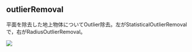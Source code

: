 outlierRemoval
---

平面を除去した地上物体についてOutlier除去。左がStatisticalOutlierRemovalで，右がRadiusOutlierRemoval。

![](https://github.com/eiichiromomma/pcl_samples/blob/master/outlierRemoval/outlierRemoval-screenshot.png)
